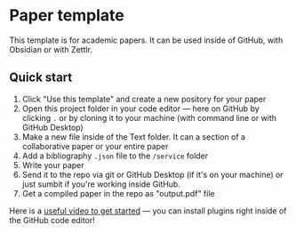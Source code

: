 # Paper template
This template is for academic papers. It can be used inside of GitHub, with Obsidian or with Zettlr. 

## Quick start
1. Click "Use this template" and create a new pository for your paper
2. Open this project folder in your code editor — here on GitHub by clicking `.` or by cloning it to your machine (with command line or with GitHub Desktop)  
3. Make a new file inside of the Text folder. It can a section of a collaborative paper or your entire paper
4. Add a bibliography `.json` file to the `/service` folder
5. Write your paper
6. Send it to the repo via git or GitHub Desktop (if it's on your machine) or just sumbit if you're working inside GitHub. 
7. Get a compiled paper in the repo as "output.pdf" file

Here is a [useful video to get started](https://www.youtube.com/watch?v=J86Pm62XM_Q) — you can install plugins right inside of the GitHub code editor! 